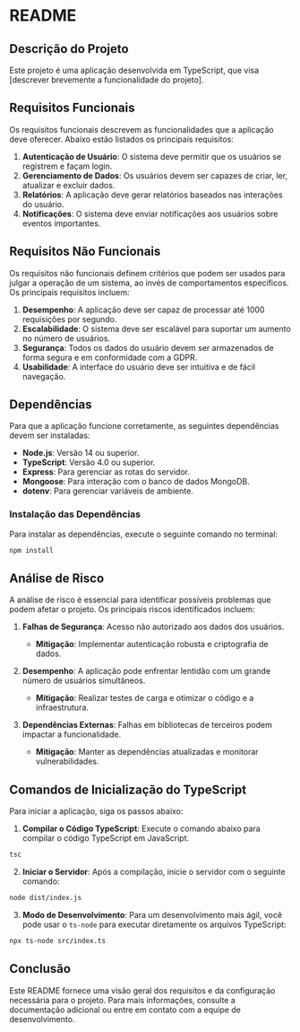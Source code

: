 # README

## Descrição do Projeto
Este projeto é uma aplicação desenvolvida em TypeScript, que visa [descrever brevemente a funcionalidade do projeto].

## Requisitos Funcionais
Os requisitos funcionais descrevem as funcionalidades que a aplicação deve oferecer. Abaixo estão listados os principais requisitos:

1. **Autenticação de Usuário**: O sistema deve permitir que os usuários se registrem e façam login.
2. **Gerenciamento de Dados**: Os usuários devem ser capazes de criar, ler, atualizar e excluir dados.
3. **Relatórios**: A aplicação deve gerar relatórios baseados nas interações do usuário.
4. **Notificações**: O sistema deve enviar notificações aos usuários sobre eventos importantes.

## Requisitos Não Funcionais
Os requisitos não funcionais definem critérios que podem ser usados para julgar a operação de um sistema, ao invés de comportamentos específicos. Os principais requisitos incluem:

1. **Desempenho**: A aplicação deve ser capaz de processar até 1000 requisições por segundo.
2. **Escalabilidade**: O sistema deve ser escalável para suportar um aumento no número de usuários.
3. **Segurança**: Todos os dados do usuário devem ser armazenados de forma segura e em conformidade com a GDPR.
4. **Usabilidade**: A interface do usuário deve ser intuitiva e de fácil navegação.

## Dependências
Para que a aplicação funcione corretamente, as seguintes dependências devem ser instaladas:

- **Node.js**: Versão 14 ou superior.
- **TypeScript**: Versão 4.0 ou superior.
- **Express**: Para gerenciar as rotas do servidor.
- **Mongoose**: Para interação com o banco de dados MongoDB.
- **dotenv**: Para gerenciar variáveis de ambiente.

### Instalação das Dependências
Para instalar as dependências, execute o seguinte comando no terminal:

```bash
npm install
```

## Análise de Risco
A análise de risco é essencial para identificar possíveis problemas que podem afetar o projeto. Os principais riscos identificados incluem:

1. **Falhas de Segurança**: Acesso não autorizado aos dados dos usuários.
   - **Mitigação**: Implementar autenticação robusta e criptografia de dados.

2. **Desempenho**: A aplicação pode enfrentar lentidão com um grande número de usuários simultâneos.
   - **Mitigação**: Realizar testes de carga e otimizar o código e a infraestrutura.

3. **Dependências Externas**: Falhas em bibliotecas de terceiros podem impactar a funcionalidade.
   - **Mitigação**: Manter as dependências atualizadas e monitorar vulnerabilidades.

## Comandos de Inicialização do TypeScript
Para iniciar a aplicação, siga os passos abaixo:

1. **Compilar o Código TypeScript**: Execute o comando abaixo para compilar o código TypeScript em JavaScript.

```bash
tsc
```

2. **Iniciar o Servidor**: Após a compilação, inicie o servidor com o seguinte comando:

```bash
node dist/index.js
```

3. **Modo de Desenvolvimento**: Para um desenvolvimento mais ágil, você pode usar o `ts-node` para executar diretamente os arquivos TypeScript:

```bash
npx ts-node src/index.ts
```

## Conclusão
Este README fornece uma visão geral dos requisitos e da configuração necessária para o projeto. Para mais informações, consulte a documentação adicional ou entre em contato com a equipe de desenvolvimento.